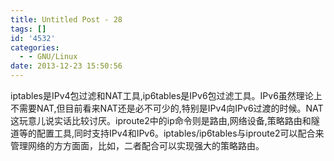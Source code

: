 ```yaml
---
title: Untitled Post - 28
tags: []
id: '4532'
categories:
  - - GNU/Linux
date: 2013-12-23 15:50:56
---
```


iptables是IPv4包过滤和NAT工具,ip6tables是IPv6包过滤工具。IPv6虽然理论上不需要NAT,但目前看来NAT还是必不可少的,特别是IPv4向IPv6过渡的时候。NAT这玩意儿说实话比较讨厌。iproute2中的ip命令则是路由,网络设备,策略路由和隧道等的配置工具,同时支持IPv4和IPv6。iptables/ip6tables与iproute2可以配合来管理网络的方方面面，比如，二者配合可以实现强大的策略路由。